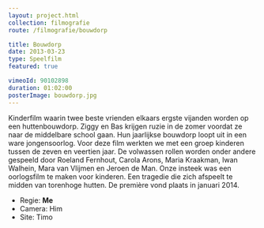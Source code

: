 ```yaml
---
layout: project.html
collection: filmografie
route: /filmografie/bouwdorp

title: Bouwdorp
date: 2013-03-23
type: Speelfilm
featured: true

vimeoId: 90102898
duration: 01:02:00
posterImage: bouwdorp.jpg
---
```

Kinderfilm waarin twee beste vrienden
elkaars ergste vijanden worden op een
huttenbouwdorp. Ziggy en Bas krijgen ruzie
in de zomer voordat ze naar de
middelbare school gaan. Hun jaarlijkse
bouwdorp loopt uit in een ware
jongensoorlog. Voor deze film werkten we
met een groep kinderen tussen de zeven
en veertien jaar. De volwassen rollen
worden onder andere gespeeld door
Roeland Fernhout, Carola Arons, Maria
Kraakman, Iwan Walhein, Mara van
Vlijmen en Jeroen de Man. Onze
insteek was een oorlogsfilm te maken voor
kinderen. Een tragedie die zich afspeelt
te midden van torenhoge hutten. De
première vond plaats in januari 2014.

- Regie: **Me**
- Camera: Him
- Site: Timo
